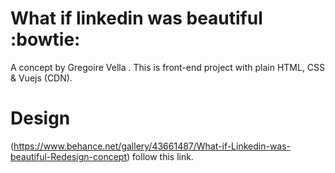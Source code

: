 # What if linkedin was beautiful :bowtie:
 A concept by Gregoire Vella . 
 This is front-end project with plain HTML, CSS & Vuejs (CDN). 


# Design
(https://www.behance.net/gallery/43661487/What-if-Linkedin-was-beautiful-Redesign-concept) follow this link.
